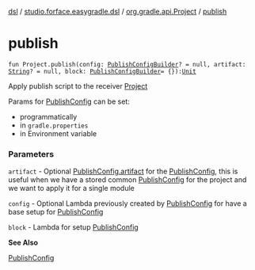[dsl](../../index.md) / [studio.forface.easygradle.dsl](../index.md) / [org.gradle.api.Project](index.md) / [publish](./publish.md)

# publish

`fun Project.publish(config: `[`PublishConfigBuilder`](../-publish-config-builder.md)`? = null, artifact: `[`String`](https://kotlinlang.org/api/latest/jvm/stdlib/kotlin/-string/index.html)`? = null, block: `[`PublishConfigBuilder`](../-publish-config-builder.md)` = {}): `[`Unit`](https://kotlinlang.org/api/latest/jvm/stdlib/kotlin/-unit/index.html)

Apply publish script to the receiver [Project](#)

Params for [PublishConfig](../-publish-config/index.md) can be set:

* programmatically
* in `gradle.properties`
* in Environment variable

### Parameters

`artifact` - Optional [PublishConfig.artifact](../-publish-config/artifact.md) for the [PublishConfig](../-publish-config/index.md), this is useful when we have a stored
common [PublishConfig](../-publish-config/index.md) for the project and we want to apply it for a single module

`config` - Optional Lambda previously created by [PublishConfig](../-publish-config/index.md) for have a base setup for [PublishConfig](../-publish-config/index.md)

`block` - Lambda for setup [PublishConfig](../-publish-config/index.md)

**See Also**

[PublishConfig](../-publish-config/index.md)

